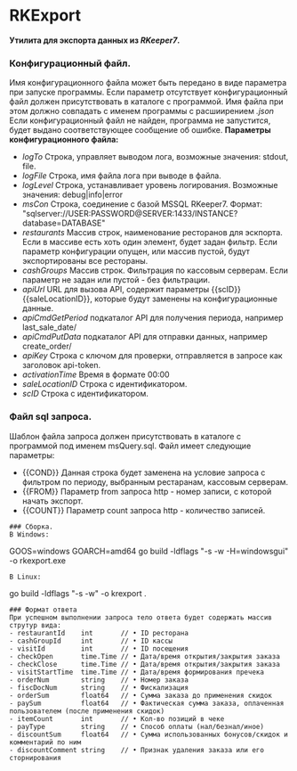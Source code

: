 # RKExport
**Утилита для экспорта данных из *RKeeper7*.** 

### Конфигурационный файл.
Имя конфигурационного файла может быть передано в виде параметра при запуске программы. Если параметр отсутствует конфигурационный файл должен
присутствовать в каталоге с программой. Имя файла при этом должно совпадать с именем программы с расшиирением *.json*
Если конфигурационный файл не найден, программа не запустится, будет выдано соответствующее сообщение об ошибке.
**Параметры конфигурационного файла:**
- *logTo* Строка, управляет выводом лога, возможные значения: stdout, file.
- *logFile* Строка, имя файла лога при выводе в файлa.
- *logLevel* Строка, устанавливает уровень логирования. Возможные значения: debug|info|error
- *msCon* Строка, соединение с базой MSSQL RKeeper7. Формат: "sqlserver://USER:PASSWORD@SERVER:1433/INSTANCE?database=DATABASE"
- *restaurants* Массив строк, наименование ресторанов для эскпорта. Если в массиве есть хоть один элемент, будет задан фильтр. Если параметр конфигурации опущен, или массив пустой, будут экспортированы все рестораны.
- *cashGroups* Массив строк. Фильтрация по кассовым серверам. Если параметр не задан или пустой - без фильтрации.
- *apiUrl* URL для вызова API, содержит параметры {{scID}} {{saleLocationID}}, которые будут заменены на конфигурационные данные.
- *apiCmdGetPeriod* подкаталог API для получения периода, например last_sale_date/
- *apiCmdPutData* подкаталог API для отправки данных, например create_order/
- *apiKey* Строка с ключом для проверки, отправляется в запросе как заголовок api-token.
- *activationTime* Время в формате 00:00
- *saleLocationID* Строка с идентификатором.
- *scID* Строка с идентификатором.

### Файл sql запроса.
Шаблон файла запроса должен присутствовать в каталоге с программой под именем msQuery.sql. Файл имеет следующие параметры:
- {{COND}} Данная строка будет заменена на условие запроса с фильтром по периоду, выбранным рестаранам, кассовым серверам.
- {{FROM}} Параметр from запроса http - номер записи, с которой начать экспорт.
- {{COUNT}} Параметр count запроса http - количество записей.

```
### Сборка.
В Windows:
```
GOOS=windows GOARCH=amd64 go build -ldflags "-s -w -H=windowsgui" -o rkexport.exe
```
В Linux:
```
go build -ldflags "-s -w" -o krexport .
```
### Формат ответа
При успешном выполнении запроса тело ответа будет содержать массив струтур вида:
- restaurantId    int       // • ID ресторана 
- cashGroupId     int       // • ID кассы 
- visitId         int       // • ID посещения 
- checkOpen       time.Time // • Дата/время открытия/закрытия заказа
- checkClose      time.Time // • Дата/время открытия/закрытия заказа
- visitStartTime  time.Time // • Дата/время формирования пречека
- orderNum        string    // • Номер заказа
- fiscDocNum      string    // • Фискализация
- orderSum        float64   // • Сумма заказа до применения скидок
- paySum          float64   // • Фактическая сумма заказа, оплаченная пользователем (после применения скидок)
- itemCount       int       // • Кол-во позиций в чеке
- payType         string    // • Способ оплаты (нал/безнал/иное)
- discountSum     float64   // • Сумма использованных бонусов/скидок и комментарий по ним
- discountComment string    // • Признак удаления заказа или его сторнирования
